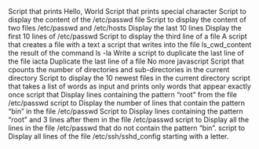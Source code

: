 Script that prints Hello, World
Script that prints special character
Script to display the content of the /etc/passwd file
Script to display the content of two files /etc/passwd and /etc/hosts
Display the last 10 lines
Display the first 10 lines of /etc/passwd
Script to display the third line of a file
A script that creates a file with a text
a script that writes into the file ls_cwd_content the result of the command ls -la
Write a script to duplicate the last line of the file iacta
Duplicate the last line of a file
No more javascript
 Script that cpounts the number of directories and sub-directories in the current directory
Script to display the 10 newest files in the current directory
script that takes a list of words as input and prints only words that appear exactly once
script that Display lines containing the pattern “root” from the file /etc/passwd
script to Display the number of lines that contain the pattern “bin” in the file /etc/passwd
Script to Display lines containing the pattern “root” and 3 lines after them in the file /etc/passwd
script to Display all the lines in the file /etc/passwd that do not contain the pattern “bin”.
script to Display all lines of the file /etc/ssh/sshd_config starting with a letter.
